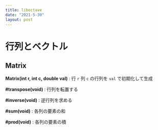 ```yaml
---
title: liboctave
date: "2021-5-30"
layout: post
---
```


# 行列とベクトル

## Matrix

**Matrix(int r, int c, double val)**
: 行 `r` 列 `c` の行列を `val` で初期化して生成

**#transpose(void)**
: 行列を転置する

**#inverse(void)**
: 逆行列を求める

**#sum(void)**
: 各列の要素の和

**#prod(void)**
: 各列の要素の積

